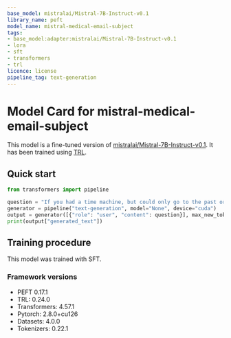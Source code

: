 ```yaml
---
base_model: mistralai/Mistral-7B-Instruct-v0.1
library_name: peft
model_name: mistral-medical-email-subject
tags:
- base_model:adapter:mistralai/Mistral-7B-Instruct-v0.1
- lora
- sft
- transformers
- trl
licence: license
pipeline_tag: text-generation
---
```


# Model Card for mistral-medical-email-subject

This model is a fine-tuned version of [mistralai/Mistral-7B-Instruct-v0.1](https://huggingface.co/mistralai/Mistral-7B-Instruct-v0.1).
It has been trained using [TRL](https://github.com/huggingface/trl).

## Quick start

```python
from transformers import pipeline

question = "If you had a time machine, but could only go to the past or the future once and never return, which would you choose and why?"
generator = pipeline("text-generation", model="None", device="cuda")
output = generator([{"role": "user", "content": question}], max_new_tokens=128, return_full_text=False)[0]
print(output["generated_text"])
```

## Training procedure

 


This model was trained with SFT.

### Framework versions

- PEFT 0.17.1
- TRL: 0.24.0
- Transformers: 4.57.1
- Pytorch: 2.8.0+cu126
- Datasets: 4.0.0
- Tokenizers: 0.22.1
